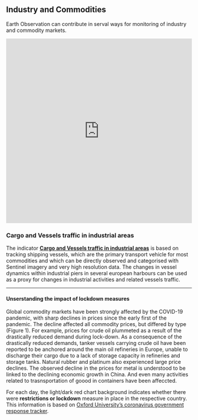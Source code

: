 ## Industry and Commodities

Earth Observation can contribute in serval ways for monitoring of industry and commodity markets.

<iframe title="Prices for almost all commodities have fallen since the start of the year" aria-label="chart" id="datawrapper-chart-PNmee" src="https://datawrapper.dwcdn.net/PNmee/3/" scrolling="no" frameborder="0" style="width: 0; min-width: 100% !important; border: none;" height="500"></iframe>

### Cargo and Vessels traffic in industrial areas
The indicator [**Cargo and Vessels traffic in industrial areas**](https://race.esa.int/?country=BE&indicator=E200&poi=BE3-E200) is based on tracking shipping vessels, which are the primary transport vehicle for most commodities and which can be directly observed and categorised with Sentinel imagery and very high resolution data. The changes in vessel dynamics within industrial piers in several european harbours can be used as a proxy for changes in industrial activities and related vessels traffic.


---
####  Unserstanding the impact of lockdown measures
Global commodity markets have been strongly affected by the COVID-19 pandemic, with sharp declines in prices since the early first of the pandemic. The decline affected all commodity prices, but differed by type (Figure 1). For example, prices for crude oil plummeted as a result of the drastically reduced demand during lock-down. As a consequence of the drastically reduced demands, tanker vessels carrying crude oil have been reported to be anchored around the main oil refineries in Europe, unable to discharge their cargo due to a lack of storage capacity in refineries and storage tanks. Natural rubber and platinum also experienced large price declines. The observed decline in the prices for metal is understood to be linked to the declining economic growth in China. And even many activities related to trasnsportation of goood in containers have been affeccted.

For each day, the light/dark red chart background indicates whether there were **restrictions or lockdown** measure in place in the respective country. This information is based on [Oxford University’s coronavirus government response tracker](https://covidtracker.bsg.ox.ac.uk/). 


